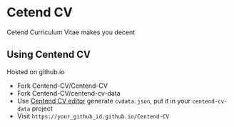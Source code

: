 # Cetend CV

Cetend Curriculum Vitae makes you decent

## Using Centend CV
Hosted on github.io
* Fork Centend-CV/Centend-CV
* Fork Centend-CV/centend-cv-data
* Use [Centend CV editor](https://cetend-cv.github.io/cetend-cv-editor) generate `cvdata.json`, put it in your `centend-cv-data` project
* Visit `https://your_github_id.github.io/Centend-CV`